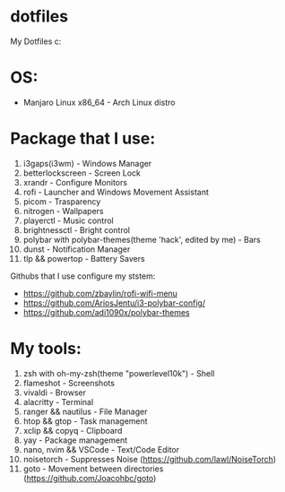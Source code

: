 # dotfiles
 My Dotfiles c:

# OS:
- Manjaro Linux x86_64 - Arch Linux distro 

# Package that I use:
1. i3gaps(i3wm) - Windows Manager
2. betterlockscreen - Screen Lock
3. xrandr - Configure Monitors
4. rofi - Launcher and Windows Movement Assistant
5. picom - Trasparency 
6. nitrogen - Wallpapers
7. playerctl - Music control
8. brightnessctl - Bright control
9. polybar with polybar-themes(theme 'hack', edited by me) - Bars
10. dunst - Notification Manager
11. tlp && powertop - Battery Savers

Githubs that I use configure my ststem:
- https://github.com/zbaylin/rofi-wifi-menu
- https://github.com/AriosJentu/i3-polybar-config/
- https://github.com/adi1090x/polybar-themes

# My tools:
1. zsh with oh-my-zsh(theme "powerlevel10k") - Shell 
2. flameshot - Screenshots
3. vivaldi - Browser
4. alacritty - Terminal
5. ranger && nautilus - File Manager
6. htop && gtop - Task management
7. xclip && copyq - Clipboard
8. yay - Package management
9. nano, nvim && VSCode - Text/Code Editor
10. noisetorch - Suppresses Noise (https://github.com/lawl/NoiseTorch)
11. goto - Movement between directories (https://github.com/Joacohbc/goto)
